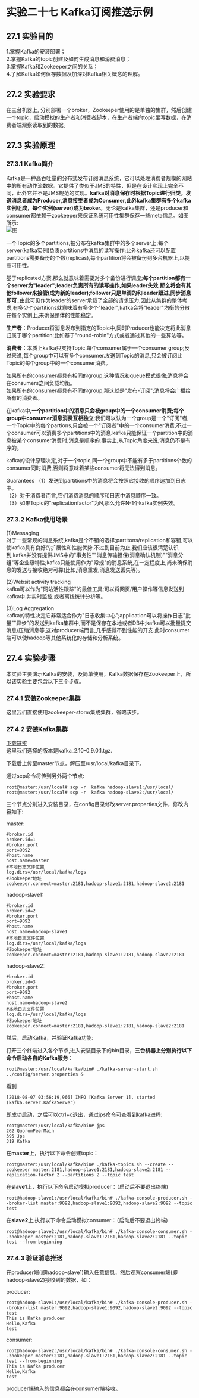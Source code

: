 ﻿# 实验二十七 Kafka订阅推送示例

## 27.1 实验目的  
1.掌握Kafka的安装部署；  
2.掌握Kafka的topic创建及如何生成消息和消费消息；  
3.掌握Kafka和Zookeeper之间的关系；  
4.了解Kafka如何保存数据及加深对Kafka相关概念的理解。  

## 27.2 实验要求  
在三台机器上, 分别部署一个broker，Zookeeper使用的是单独的集群，然后创建一个topic，启动模拟的生产者和消费者脚本，在生产者端向topic里写数据，在消费者端观察读取到的数据。  

## 27.3 实验原理  
### 27.3.1 Kafka简介  
Kafka是一种高吞吐量的分布式发布订阅消息系统，它可以处理消费者规模的网站中的所有动作流数据。它提供了类似于JMS的特性，但是在设计实现上完全不同，此外它并不是JMS规范的实现。**kafka对消息保存时根据Topic进行归类，发送消息者成为Producer,消息接受者成为Consumer,此外kafka集群有多个kafka实例组成，每个实例(server)成为broker**。无论是kafka集群，还是producer和consumer都依赖于zookeeper来保证系统可用性集群保存一些meta信息。如图所示:  
![图](https://raw.githubusercontent.com/chellyk/Bigdata-experiment/master/ex27/1.png)  

一个Topic的多个partitions,被分布在kafka集群中的多个server上;每个server(kafka实例)负责partitions中消息的读写操作;此外kafka还可以配置partitions需要备份的个数(replicas),每个partition将会被备份到多台机器上,以提高可用性。  

基于replicated方案,那么就意味着需要对多个备份进行调度;**每个partition都有一个server为"leader";leader负责所有的读写操作,如果leader失效,那么将会有其他follower来接管(成为新的leader);follower只是单调的和leader跟进,同步消息即可**..由此可见作为leader的server承载了全部的请求压力,因此从集群的整体考虑,有多少个partitions就意味着有多少个"leader",kafka会将"leader"均衡的分散在每个实例上,来确保整体的性能稳定。  

**生产者**：Producer将消息发布到指定的Topic中,同时Producer也能决定将此消息归属于哪个partition;比如基于"round-robin"方式或者通过其他的一些算法等。  

**消费者**：本质上kafka只支持Topic.每个consumer属于一个consumer group;反过来说,每个group中可以有多个consumer.发送到Topic的消息,只会被订阅此Topic的每个group中的一个consumer消费。  

如果所有的consumer都具有相同的group,这种情况和queue模式很像;消息将会在consumers之间负载均衡。  
如果所有的consumer都具有不同的group,那这就是"发布-订阅";消息将会广播给所有的消费者。  

在kafka中,**一个partition中的消息只会被group中的一个consumer消费;每个group中consumer消息消费互相独立**;我们可以认为一个group是一个"订阅"者,一个Topic中的每个partions,只会被一个"订阅者"中的一个consumer消费,不过一个consumer可以消费多个partitions中的消息.kafka只能保证一个partition中的消息被某个consumer消费时,消息是顺序的.事实上,从Topic角度来说,消息仍不是有序的。  

kafka的设计原理决定,对于一个topic,同一个group中不能有多于partitions个数的consumer同时消费,否则将意味着某些consumer将无法得到消息。  

Guarantees
（1）发送到partitions中的消息将会按照它接收的顺序追加到日志中。  
（2）对于消费者而言,它们消费消息的顺序和日志中消息顺序一致。  
（3）如果Topic的"replicationfactor"为N,那么允许N-1个kafka实例失效。  

### 27.3.2 Kafka使用场景  
(1)Messaging  
对于一些常规的消息系统,kafka是个不错的选择;partitons/replication和容错,可以使kafka具有良好的扩展性和性能优势.不过到目前为止,我们应该很清楚认识到,kafka并没有提供JMS中的"事务性""消息传输担保(消息确认机制)""消息分组"等企业级特性;kafka只能使用作为"常规"的消息系统,在一定程度上,尚未确保消息的发送与接收绝对可靠(比如,消息重发,消息发送丢失等)。  

(2)Websit activity tracking  
kafka可以作为"网站活性跟踪"的最佳工具;可以将网页/用户操作等信息发送到kafka中.并实时监控,或者离线统计分析等。  

(3)Log Aggregation  
kafka的特性决定它非常适合作为"日志收集中心";application可以将操作日志"批量""异步"的发送到kafka集群中,而不是保存在本地或者DB中;kafka可以批量提交消息/压缩消息等,这对producer端而言,几乎感觉不到性能的开支.此时consumer端可以使hadoop等其他系统化的存储和分析系统。  

## 27.4 实验步骤  
本实验主要演示Kafka的安装，及简单使用，Kafka数据保存在Zookeeper上，所以该实验主要包含以下三个步骤。  

### 27.4.1 安装Zookeeper集群
这里我们直接使用zookeeper-storm集成集群，省略该步。  

### 27.4.2 安装Kafka集群  
[下载链接](http://kafka.apache.org/downloads)  
这里我们选择的版本是kafka_2.10-0.9.0.1.tgz.  

下载后上传至master节点，解压至/usr/local/kafka目录下。  

通过scp命令将传到另外两个节点:  
```
root@master:/usr/local# scp -r  kafka hadoop-slave1:/usr/local/
root@master:/usr/local# scp -r  kafka hadoop-slave2:/usr/local/
```  

三个节点分别进入安装目录，在config目录修改server.properties文件，修改内容如下:  

master:  
```
#broker.id
broker.id=1
#broker.port
port=9092
#host.name
host.name=master
#本地日志文件位置
log.dirs=/usr/local/kafka/logs
#Zookeeper地址
zookeeper.connect=master:2181,hadoop-slave1:2181,hadoop-slave2:2181
```

hadoop-slave1:  
```
#broker.id
broker.id=2
#broker.port
port=9092
#host.name
host.name=hadoop-slave1
#本地日志文件位置
log.dirs=/usr/local/kafka/logs
#Zookeeper地址
zookeeper.connect=master:2181,hadoop-slave1:2181,hadoop-slave2:2181
```

hadoop-slave2:  
```
#broker.id
broker.id=3
#broker.port
port=9092
#host.name
host.name=hadoop-slave2
#本地日志文件位置
log.dirs=/usr/local/kafka/logs
#Zookeeper地址
zookeeper.connect=master:2181,hadoop-slave1:2181,hadoop-slave2:2181
```

然后，启动Kafka，并验证Kafka功能:  

打开三个终端进入各个节点,进入安装目录下的bin目录，**三台机器上分别执行以下命令启动各自的Kafka服务**：  
```
root@master:/usr/local/kafka/bin# ./kafka-server-start.sh ../config/server.properties &
```  

看到  
```
[2018-08-07 03:56:19,966] INFO [Kafka Server 1], started (kafka.server.KafkaServer)
```
即成功启动，之后可以ctrl+c退出，通过jps命令可查看到kafka进程:  
```
root@master:/usr/local/kafka/bin# jps
262 QuorumPeerMain
395 Jps
319 Kafka
```  


在**master**上，执行以下命令创建topic：  
```
root@master:/usr/local/kafka/bin# ./kafka-topics.sh --create --zookeeper master:2181,hadoop-slave1:2181,hadoop-slave2:2181 --replication-factor 2 --partitions 2 --topic test
```  

在**slave1**上，执行以下命令启动模拟producer：（启动后不要退出终端)  
```
root@hadoop-slave1:/usr/local/kafka/bin# ./kafka-console-producer.sh --broker-list master:9092,hadoop-slave1:9092,hadoop-slave2:9092 --topic test
```  

在**slave2**上,执行以下命令启动模拟consumer：（启动后不要退出终端)  
```
root@hadoop-slave2:/usr/local/kafka/bin# ./kafka-console-consumer.sh --zookeeper master:2181,hadoop-slave1:2181,hadoop-slave2:2181 --topic test --from-beginning
```

### 27.4.3 验证消息推送  
在producer端(即hadoop-slave1)输入任意信息，然后观察consumer端(即hadoop-slave2)接收到的数据，如：  

producer:
```
root@hadoop-slave1:/usr/local/kafka/bin# ./kafka-console-producer.sh --broker-list master:9092,hadoop-slave1:9092,hadoop-slave2:9092 --topic test
This is Kafka producer
Hello,Kafka
test
```  

consumer:
```  
root@hadoop-slave2:/usr/local/kafka/bin# ./kafka-console-consumer.sh --zookeeper master:2181,hadoop-slave1:2181,hadoop-slave2:2181 --topic test --from-beginning
This is Kafka producer
Hello,Kafka
test
```

producer端输入的信息都会在consumer端接收。




